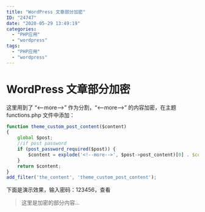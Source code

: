```yaml
---
title: "WordPress 文章部分加密"
ID: "24747"
date: "2020-05-29 13:49:19"
categories: 
  - "PHP应用"
  - "wordpress"
tags: 
  - "PHP应用"
  - "wordpress"
---
```


# WordPress 文章部分加密

这里用到了 “<--more-->” 作为分割，“<--more-->” 的内容加密，在主题 functions.php 文件中添加：

``` js 
function theme_custom_post_content($content)
{
    global $post;
    //if post password
    if (post_password_required($post)) {
        $content = explode('<!--more-->', $post->post_content)[0] . $content;
    }
    return $content;
}
add_filter('the_content', 'theme_custom_post_content');
```

下面是演示效果，输入密码：123456，查看

> 这里是加密的部分内容...
